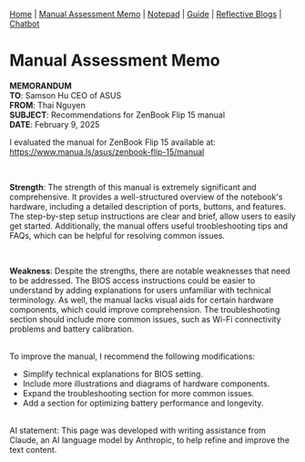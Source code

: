 [Home](index.md) | [Manual Assessment Memo](manual_assessment_memo.md) | [Notepad](notepad.md) | [Guide](soon.md) | [Reflective Blogs](reflective_blogs.md) | [Chatbot](chatbot.md)

# Manual Assessment Memo

**MEMORANDUM**  
**TO**: Samson Hu CEO of ASUS  
**FROM**: Thai Nguyen  
**SUBJECT**: Recommendations for ZenBook Flip 15 manual  
**DATE**: February 9, 2025  


I evaluated the manual for ZenBook Flip 15 available at:  <https://www.manua.ls/asus/zenbook-flip-15/manual>

<br>

**Strength**: The strength of this manual is extremely significant and comprehensive. It provides a well-structured overview of the notebook's hardware, including a detailed description of ports, buttons, and features. The step-by-step setup instructions are clear and brief, allow users to easily get started. Additionally, the manual offers useful troobleshooting tips and FAQs, which can be helpful for resolving common issues.  

<br>

**Weakness**: Despite the strengths, there are notable weaknesses that need to be addressed. The BIOS access instructions could be easier to understand by adding explanations for users unfamiliar with technical terminology. As well, the manual lacks visual aids for certain hardware components, which could improve comprehension. The troubleshooting section should include more common issues, such as Wi-Fi connectivity problems and battery calibration. 

<br>
To improve the manual, I recommend the following modifications:

- Simplify technical explanations for BIOS setting.
- Include more illustrations and diagrams of hardware components.
- Expand the troubleshooting section for more common issues.
- Add a section for optimizing battery performance and longevity.

<br>
AI statement: This page was developed with writing assistance from Claude, an AI language model by Anthropic, to help refine and improve the text content.
